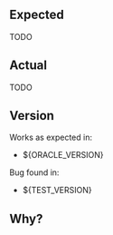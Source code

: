 ## Expected

TODO

## Actual

TODO

## Version

Works as expected in: 
- ${ORACLE_VERSION}

Bug found in:
- ${TEST_VERSION}

## Why?



```sqlite

```